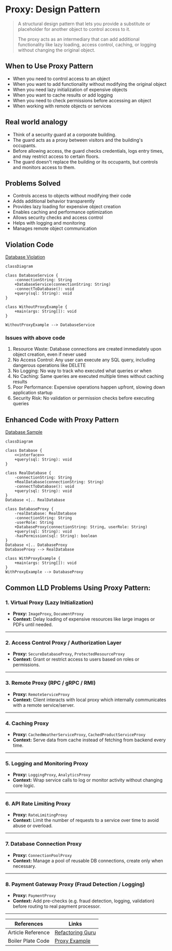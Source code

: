 # Proxy: Design Pattern

> A structural design pattern that lets you provide a substitute or placeholder for another object to control access to it.
> 
> The proxy acts as an intermediary that can add additional functionality like lazy loading, access control, caching, or logging without changing the original object.

## When to Use Proxy Pattern

- When you need to control access to an object
- When you want to add functionality without modifying the original object
- When you need lazy initialization of expensive objects
- When you want to cache results or add logging
- When you need to check permissions before accessing an object
- When working with remote objects or services

## Real world analogy
  
- Think of a security guard at a corporate building. 
- The guard acts as a proxy between visitors and the building's occupants. 
- Before allowing access, the guard checks credentials, logs entry times, and may restrict access to certain floors. 
- The guard doesn't replace the building or its occupants, but controls and monitors access to them.

## Problems Solved
- Controls access to objects without modifying their code 
- Adds additional behavior transparently 
- Provides lazy loading for expensive object creation 
- Enables caching and performance optimization 
- Allows security checks and access control 
- Helps with logging and monitoring
- Manages remote object communication


## Violation Code

[Database Violation](../../code/designPatterns/proxy/ProxyViolation.java)

```mermaid
classDiagram

class DatabaseService {
    -connectionString: String
    +DatabaseService(connectionString: String)
    -connectToDatabase(): void
    +query(sql: String): void
}

class WithoutProxyExample {
    +main(args: String[]): void
}

WithoutProxyExample --> DatabaseService

```
### Issues with above code
1. Resource Waste: Database connections are created immediately upon object creation, even if never used
2. No Access Control: Any user can execute any SQL query, including dangerous operations like DELETE
3. No Logging: No way to track who executed what queries or when
4. No Caching: Same queries are executed multiple times without caching results
5. Poor Performance: Expensive operations happen upfront, slowing down application startup
6. Security Risk: No validation or permission checks before executing queries


## Enhanced Code with Proxy Pattern
[Database Sample](../../code/designPatterns/proxy/ProxySample.java)

```mermaid
classDiagram

class Database {
    <<interface>>
    +query(sql: String): void
}

class RealDatabase {
    -connectionString: String
    +RealDatabase(connectionString: String)
    -connectToDatabase(): void
    +query(sql: String): void
}
Database <|.. RealDatabase

class DatabaseProxy {
    -realDatabase: RealDatabase
    -connectionString: String
    -userRole: String
    +DatabaseProxy(connectionString: String, userRole: String)
    +query(sql: String): void
    -hasPermission(sql: String): boolean
}
Database <|.. DatabaseProxy
DatabaseProxy --> RealDatabase

class WithProxyExample {
    +main(args: String[]): void
}
WithProxyExample --> DatabaseProxy

```

## Common LLD Problems Using Proxy Pattern:


### 1. Virtual Proxy (Lazy Initialization)
- **Proxy:** `ImageProxy`, `DocumentProxy`
- **Context:** Delay loading of expensive resources like large images or PDFs until needed.

---

### 2. Access Control Proxy / Authorization Layer
- **Proxy:** `SecureDatabaseProxy`, `ProtectedResourceProxy`
- **Context:** Grant or restrict access to users based on roles or permissions.

---

### 3. Remote Proxy (RPC / gRPC / RMI)
- **Proxy:** `RemoteServiceProxy`
- **Context:** Client interacts with local proxy which internally communicates with a remote service/server.

---

### 4. Caching Proxy
- **Proxy:** `CachedWeatherServiceProxy`, `CachedProductServiceProxy`
- **Context:** Serve data from cache instead of fetching from backend every time.

---

### 5. Logging and Monitoring Proxy
- **Proxy:** `LoggingProxy`, `AnalyticsProxy`
- **Context:** Wrap service calls to log or monitor activity without changing core logic.

---

### 6. API Rate Limiting Proxy
- **Proxy:** `RateLimitingProxy`
- **Context:** Limit the number of requests to a service over time to avoid abuse or overload.

---

### 7. Database Connection Proxy
- **Proxy:** `ConnectionPoolProxy`
- **Context:** Manage a pool of reusable DB connections, create only when necessary.

---

### 8. Payment Gateway Proxy (Fraud Detection / Logging)
- **Proxy:** `PaymentProxy`
- **Context:** Add pre-checks (e.g. fraud detection, logging, validation) before routing to real payment processor.

---

| References | Links                                                              |
|------------|--------------------------------------------------------------------|
| Article Reference | [Refactoring Guru](https://refactoring.guru/design-patterns/proxy) |
| Boiler Plate Code | [Proxy Example](../../code/designPatterns/proxy/ProxyExample.java) |





